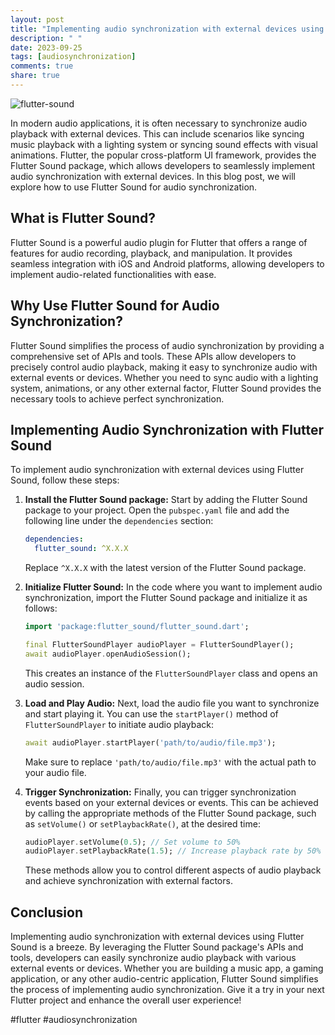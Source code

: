 ```yaml
---
layout: post
title: "Implementing audio synchronization with external devices using Flutter Sound"
description: " "
date: 2023-09-25
tags: [audiosynchronization]
comments: true
share: true
---
```


![flutter-sound](https://example.com/flutter-sound.jpg)

In modern audio applications, it is often necessary to synchronize audio playback with external devices. This can include scenarios like syncing music playback with a lighting system or syncing sound effects with visual animations. Flutter, the popular cross-platform UI framework, provides the Flutter Sound package, which allows developers to seamlessly implement audio synchronization with external devices. In this blog post, we will explore how to use Flutter Sound for audio synchronization.

## What is Flutter Sound?

Flutter Sound is a powerful audio plugin for Flutter that offers a range of features for audio recording, playback, and manipulation. It provides seamless integration with iOS and Android platforms, allowing developers to implement audio-related functionalities with ease.

## Why Use Flutter Sound for Audio Synchronization?

Flutter Sound simplifies the process of audio synchronization by providing a comprehensive set of APIs and tools. These APIs allow developers to precisely control audio playback, making it easy to synchronize audio with external events or devices. Whether you need to sync audio with a lighting system, animations, or any other external factor, Flutter Sound provides the necessary tools to achieve perfect synchronization.

## Implementing Audio Synchronization with Flutter Sound

To implement audio synchronization with external devices using Flutter Sound, follow these steps:

1. **Install the Flutter Sound package:** Start by adding the Flutter Sound package to your project. Open the `pubspec.yaml` file and add the following line under the `dependencies` section:

   ```yaml
   dependencies:
     flutter_sound: ^X.X.X
   ```

   Replace `^X.X.X` with the latest version of the Flutter Sound package.

2. **Initialize Flutter Sound:** In the code where you want to implement audio synchronization, import the Flutter Sound package and initialize it as follows:

   ```dart
   import 'package:flutter_sound/flutter_sound.dart';

   final FlutterSoundPlayer audioPlayer = FlutterSoundPlayer();
   await audioPlayer.openAudioSession();
   ```

   This creates an instance of the `FlutterSoundPlayer` class and opens an audio session.

3. **Load and Play Audio:** Next, load the audio file you want to synchronize and start playing it. You can use the `startPlayer()` method of `FlutterSoundPlayer` to initiate audio playback:

   ```dart
   await audioPlayer.startPlayer('path/to/audio/file.mp3');
   ```

   Make sure to replace `'path/to/audio/file.mp3'` with the actual path to your audio file.

4. **Trigger Synchronization:** Finally, you can trigger synchronization events based on your external devices or events. This can be achieved by calling the appropriate methods of the Flutter Sound package, such as `setVolume()` or `setPlaybackRate()`, at the desired time:

   ```dart
   audioPlayer.setVolume(0.5); // Set volume to 50%
   audioPlayer.setPlaybackRate(1.5); // Increase playback rate by 50%
   ```

   These methods allow you to control different aspects of audio playback and achieve synchronization with external factors.

## Conclusion

Implementing audio synchronization with external devices using Flutter Sound is a breeze. By leveraging the Flutter Sound package's APIs and tools, developers can easily synchronize audio playback with various external events or devices. Whether you are building a music app, a gaming application, or any other audio-centric application, Flutter Sound simplifies the process of implementing audio synchronization. Give it a try in your next Flutter project and enhance the overall user experience!

#flutter #audiosynchronization